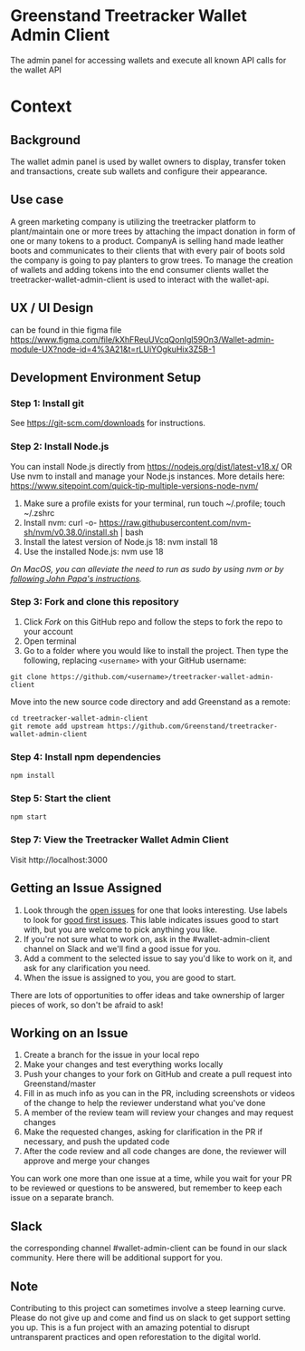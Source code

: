 # Greenstand Treetracker Wallet Admin Client

The admin panel for accessing wallets and execute all known API calls for the wallet API

# Context

## Background

The wallet admin panel is used by wallet owners to display, transfer token and transactions, create sub wallets and configure their appearance. 

## Use case

A green marketing company is utilizing the treetracker platform to plant/maintain one or more trees by attaching the impact donation in form of one or many tokens to a product. CompanyA is selling hand made leather boots and communicates to their clients that with every pair of boots sold the company is going to pay planters to grow trees. To manage the creation of wallets and adding tokens into the end consumer clients wallet the treetracker-wallet-admin-client is used to interact with the wallet-api.

## UX / UI Design 

can be found in thie figma file https://www.figma.com/file/kXhFReuUVcqQonIgl59On3/Wallet-admin-module-UX?node-id=4%3A21&t=rLUiYOgkuHix3Z5B-1

## Development Environment Setup

### Step 1: Install git

See https://git-scm.com/downloads for instructions.

### Step 2: Install Node.js

You can install Node.js directly from https://nodejs.org/dist/latest-v18.x/ OR
Use nvm to install and manage your Node.js instances. More details here: https://www.sitepoint.com/quick-tip-multiple-versions-node-nvm/

1. Make sure a profile exists for your terminal, run touch ~/.profile; touch ~/.zshrc
2. Install nvm: curl -o- https://raw.githubusercontent.com/nvm-sh/nvm/v0.38.0/install.sh | bash
3. Install the latest version of Node.js 18: nvm install 18
4. Use the installed Node.js: nvm use 18

_On MacOS, you can alleviate the need to run as sudo by using nvm or by [following John Papa's instructions](http://jpapa.me/nomoresudo)._

### Step 3: Fork and clone this repository

1. Click _Fork_ on this GitHub repo and follow the steps to fork the repo to your account
1. Open terminal
1. Go to a folder where you would like to install the project. Then type the following, replacing `<username>` with your GitHub username:

```
git clone https://github.com/<username>/treetracker-wallet-admin-client
```

Move into the new source code directory and add Greenstand as a remote:

```
cd treetracker-wallet-admin-client
git remote add upstream https://github.com/Greenstand/treetracker-wallet-admin-client
```

### Step 4: Install npm dependencies

```
npm install
```

### Step 5: Start the client

```
npm start
```

### Step 7: View the Treetracker Wallet Admin Client

Visit http://localhost:3000

## Getting an Issue Assigned

1. Look through the [open issues](https://github.com/Greenstand/treetracker-wallet-admin-client/issues) for one that looks interesting.
   Use labels to look for [good first issues](https://github.com/Greenstand/treetracker-wallet-admin-client/issues?q=is%3Aissue+is%3Aopen+label%3A%22good+first+issue%22). This lable indicates issues good to start with, but you are welcome to pick anything you like.
2. If you're not sure what to work on, ask in the #wallet-admin-client channel on Slack and we'll find a good issue for you.
3. Add a comment to the selected issue to say you'd like to work on it, and ask for any clarification you need.
4. When the issue is assigned to you, you are good to start.

There are lots of opportunities to offer ideas and take ownership of larger pieces of work, so don't be afraid to ask!

## Working on an Issue

1. Create a branch for the issue in your local repo
2. Make your changes and test everything works locally
3. Push your changes to your fork on GitHub and create a pull request into Greenstand/master
4. Fill in as much info as you can in the PR, including screenshots or videos of the change to help the reviewer understand what you've done
5. A member of the review team will review your changes and may request changes
6. Make the requested changes, asking for clarification in the PR if necessary, and push the updated code
7. After the code review and all code changes are done, the reviewer will approve and merge your changes

You can work one more than one issue at a time, while you wait for your PR to be reviewed or questions to be answered, but remember to keep each issue on a separate branch.

## Slack

the corresponding channel #wallet-admin-client can be found in our slack community. Here there will be additional support for you.

## Note

Contributing to this project can sometimes involve a steep learning curve. Please do not give up and come and find us on slack to get support setting you up. This is a fun project with an amazing potential to disrupt untransparent practices and open reforestation to the digital world. 
